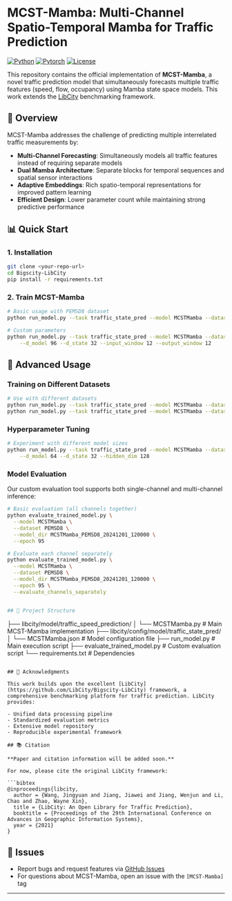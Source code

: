 # MCST-Mamba: Multi-Channel Spatio-Temporal Mamba for Traffic Prediction

[![Python](https://img.shields.io/badge/Python-3.7%2B-blue)](https://www.python.org/) [![Pytorch](https://img.shields.io/badge/Pytorch-1.7.1%2B-blue)](https://pytorch.org/) [![License](https://img.shields.io/badge/License-Apache%202.0-blue)](./LICENSE.txt)

This repository contains the official implementation of **MCST-Mamba**, a novel traffic prediction model that simultaneously forecasts multiple traffic features (speed, flow, occupancy) using Mamba state space models. This work extends the [LibCity](https://github.com/LibCity/Bigscity-LibCity) benchmarking framework.

## 🚀 Overview

MCST-Mamba addresses the challenge of predicting multiple interrelated traffic measurements by:

- **Multi-Channel Forecasting**: Simultaneously models all traffic features instead of requiring separate models
- **Dual Mamba Architecture**: Separate blocks for temporal sequences and spatial sensor interactions
- **Adaptive Embeddings**: Rich spatio-temporal representations for improved pattern learning
- **Efficient Design**: Lower parameter count while maintaining strong predictive performance

## 📊 Quick Start

### 1. Installation

```bash
git clone <your-repo-url>
cd Bigscity-LibCity
pip install -r requirements.txt
```

### 2. Train MCST-Mamba

```bash
# Basic usage with PEMSD8 dataset
python run_model.py --task traffic_state_pred --model MCSTMamba --dataset PEMSD8

# Custom parameters
python run_model.py --task traffic_state_pred --model MCSTMamba --dataset PEMSD8 \
    --d_model 96 --d_state 32 --input_window 12 --output_window 12
```

## 🔧 Advanced Usage

### Training on Different Datasets

```bash
# Use with different datasets
python run_model.py --task traffic_state_pred --model MCSTMamba --dataset METR_LA
python run_model.py --task traffic_state_pred --model MCSTMamba --dataset PEMSD4
```

### Hyperparameter Tuning

```bash
# Experiment with different model sizes
python run_model.py --task traffic_state_pred --model MCSTMamba --dataset PEMSD8 \
    --d_model 64 --d_state 32 --hidden_dim 128
```

### Model Evaluation

Our custom evaluation tool supports both single-channel and multi-channel inference:

```bash
# Basic evaluation (all channels together)
python evaluate_trained_model.py \
  --model MCSTMamba \
  --dataset PEMSD8 \
  --model_dir MCSTMamba_PEMSD8_20241201_120000 \
  --epoch 95

# Evaluate each channel separately
python evaluate_trained_model.py \
  --model MCSTMamba \
  --dataset PEMSD8 \
  --model_dir MCSTMamba_PEMSD8_20241201_120000 \
  --epoch 95 \
  --evaluate_channels_separately


## 📁 Project Structure

```
├── libcity/model/traffic_speed_prediction/
│   └── MCSTMamba.py              # Main MCST-Mamba implementation
├── libcity/config/model/traffic_state_pred/
│   └── MCSTMamba.json            # Model configuration file
├── run_model.py                  # Main execution script
├── evaluate_trained_model.py     # Custom evaluation script
└── requirements.txt              # Dependencies
```

## 🤝 Acknowledgments

This work builds upon the excellent [LibCity](https://github.com/LibCity/Bigscity-LibCity) framework, a comprehensive benchmarking platform for traffic prediction. LibCity provides:

- Unified data processing pipeline
- Standardized evaluation metrics
- Extensive model repository
- Reproducible experimental framework

## 📚 Citation

**Paper and citation information will be added soon.**

For now, please cite the original LibCity framework:

```bibtex
@inproceedings{libcity,
  author = {Wang, Jingyuan and Jiang, Jiawei and Jiang, Wenjun and Li, Chao and Zhao, Wayne Xin},
  title = {LibCity: An Open Library for Traffic Prediction},
  booktitle = {Proceedings of the 29th International Conference on Advances in Geographic Information Systems},
  year = {2021}
}
```

## 🐛 Issues

- Report bugs and request features via [GitHub Issues](https://github.com/your-repo/issues)
- For questions about MCST-Mamba, open an issue with the `[MCST-Mamba]` tag

---